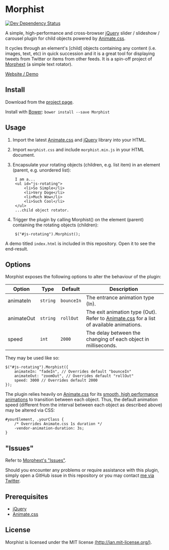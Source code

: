 Morphist
========

[![Dev Dependency Status](https://david-dm.org/MrSaints/Morphist/dev-status.svg?style=flat)](https://david-dm.org/MrSaints/Morphist#info=devDependencies)

A simple, high-performance and cross-browser [jQuery][jquery] slider / slideshow / carousel plugin for child objects powered by [Animate.css][animatecss].

It cycles through an element's [child] objects containing any content (i.e. images, text, etc) in quick succession and it is a great tool for displaying tweets from Twitter or items from other feeds.
It is a spin-off project of [Morphext](//github.com/MrSaints/Morphext) (a simple text rotator).

[Website / Demo][website]


Install
-------

Download from the [project page][downloads].

Install with [Bower][bower]: `bower install --save Morphist`


Usage
-----

1. Import the latest [Animate.css][animatecss] and [jQuery][jquery] library into your HTML.

2. Import `morphist.css` and include `morphist.min.js` in your HTML document.

3. Encapsulate your rotating objects (children, e.g. list item) in an element (parent, e.g. unordered list):

        I am a...
        <ul id="js-rotating">
            <li>So Simple</li>
            <li>Very Doge</li>
            <li>Much Wow</li>
            <li>Such Cool</li>
        </ul>
        ...child object rotator.

4. Trigger the plugin by calling Morphist() on the element (parent) containing the rotating objects (children):

        $("#js-rotating").Morphist();

A demo titled `index.html` is included in this repository. Open it to see the end-result.


Options
-------

Morphist exposes the following options to alter the behaviour of the plugin:

Option | Type | Default | Description
--- | --- | --- | ---
animateIn | `string` | `bounceIn` | The entrance animation type (In).
animateOut | `string` | `rollOut` | The exit animation type (Out). Refer to [Animate.css][animatecss] for a list of available animations.
speed | `int` | `2000` | The delay between the changing of each object in milliseconds.

They may be used like so:

    $("#js-rotating").Morphist({
        animateIn: "fadeIn", // Overrides default "bounceIn"
        animateOut: "zoomOut", // Overrides default "rollOut"
        speed: 3000 // Overrides default 2000
    });

The plugin relies heavily on [Animate.css][animatecss] for its [smooth, high performance animations](http://www.html5rocks.com/en/tutorials/speed/high-performance-animations/) to transition between each object. Thus, the default animation speed (different from the interval between each object as described above) may be altered via CSS:

    #yourElement, .yourClass {
        /* Overrides Animate.css 1s duration */
        -vendor-animation-duration: 3s;
    }


"Issues"
----------

Refer to [Morphext's "Issues"](https://github.com/MrSaints/Morphext#issues).

Should you encounter any problems or require assistance with this plugin, simply open a GitHub issue in this repository or you may contact [me via Twitter][twitter].


Prerequisites
-------------

- [jQuery][jquery]
- [Animate.css][animatecss]


License
-------

Morphist is licensed under the MIT license [(http://ian.mit-license.org/)](http://ian.mit-license.org/).

  [website]: http://morphist.fyianlai.com/
  [twitter]: //www.twitter.com/MrSaints
  [downloads]: //github.com/MrSaints/Morphist/releases
  
  [bower]: http://bower.io/
  [jquery]: //www.jquery.com/
  [animatecss]: //daneden.github.io/animate.css/

